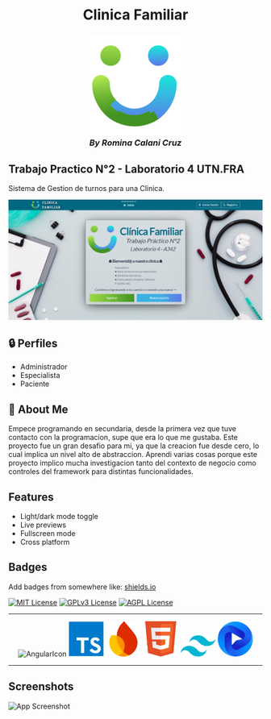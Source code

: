 <h1 align="center">Clinica Familiar</h1>
<h3 align="center">
  <a href="https://clinica-calani-utn.web.app/inicio"><img src="public/logo.png" alt="ClinicaLogo" width="200"></a>
  <br>
  <em>By Romina Calani Cruz</em>
  <br>
</h3>

## Trabajo Practico N°2 - Laboratorio 4 UTN.FRA

Sistema de Gestion de turnos para una Clinica. 

<img src="public/readmeImgs/home.png" alt="ClinicaHome">

## 🔒 Perfiles

- Administrador
- Especialista
- Paciente

## 🚀 About Me
Empece programando en secundaria, desde la primera vez que tuve contacto con la programacion, supe que era lo que me gustaba. 
Este proyecto fue un gran desafio para mi, ya que la creacion fue desde cero, lo cual implica un nivel alto de abstraccion.
Aprendi varias cosas porque este proyecto implico mucha investigacion tanto del contexto de negocio como controles del framework para distintas funcionalidades.
## Features

- Light/dark mode toggle
- Live previews
- Fullscreen mode
- Cross platform


## Badges

Add badges from somewhere like: [shields.io](https://shields.io/)

[![MIT License](https://img.shields.io/badge/License-MIT-green.svg)](https://choosealicense.com/licenses/mit/)
[![GPLv3 License](https://img.shields.io/badge/License-GPL%20v3-yellow.svg)](https://opensource.org/licenses/)
[![AGPL License](https://img.shields.io/badge/license-AGPL-blue.svg)](http://www.gnu.org/licenses/agpl-3.0)

<hr>
<p align="center" justify-content="center">
<img width=70 alt="AngularIcon" src="public/readmeImgs/angular_icon_gradient.gif"/>
<img width=70 alt="TSicon" src="public/readmeImgs/tsicon.png"/>
<img width=70 alt="FireIcon" src="public/readmeImgs/fire.png"/>
<img width=70 alt="HtmlIcon" src="public/readmeImgs/html-icon.png"/>
<img width=70 alt="tailwindcss" src="public/readmeImgs/tailwindcss.png"/>
<img width=70 alt="Flowbite" src="public/readmeImgs/flowbite-logo.png"/>
</p>
<hr>


## Screenshots

![App Screenshot](https://via.placeholder.com/468x300?text=App+Screenshot+Here)


